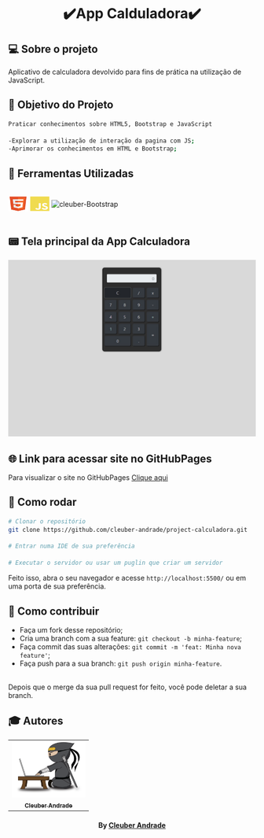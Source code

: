 <h1 align="center"> 
  ✔️App Calduladora✔️
</h1>

## 💻 Sobre o projeto

Aplicativo de calculadora devolvido para fins de prática na utilização de JavaScript.

## :dart: Objetivo do Projeto

```bash
Praticar conhecimentos sobre HTML5, Bootstrap e JavaScript

-Explorar a utilização de interação da pagina com JS;
-Aprimorar os conhecimentos em HTML e Bootstrap;

```
## :wrench: Ferramentas Utilizadas

<div style="display: inline_block"> <br>  
  <img align="center" alt="cleuber-HTML" height="30" width="40" src="https://raw.githubusercontent.com/devicons/devicon/master/icons/html5/html5-original.svg">  
  <img align="center" alt="cleuber-Js" height="30" width="40" src="https://raw.githubusercontent.com/devicons/devicon/master/icons/javascript/javascript-plain.svg">
  <img align="center" alt="cleuber-Bootstrap" height="30" width="40" src= "https://cdn.jsdelivr.net/gh/devicons/devicon/icons/bootstrap/bootstrap-plain.svg">
</div> <br> 


## :pager: Tela principal da App Calculadora

 <img src="https://github.com/cleuber-andrade/project-calculadora/blob/main/img/calculadora.jpg" alt="Tela Principal">

## :globe_with_meridians: Link para acessar site no GitHubPages

Para visualizar o site no GitHubPages <a href="https://cleuber-andrade.github.io/project-calculadora/" target="_blank">Clique aqui</a>

## 👷 Como rodar

```bash
# Clonar o repositório
git clone https://github.com/cleuber-andrade/project-calculadora.git

# Entrar numa IDE de sua preferência 

# Executar o servidor ou usar um puglin que criar um servidor

```

Feito isso, abra o seu navegador e acesse `http://localhost:5500/`
ou em uma porta de sua preferência.

 ## 🤔 Como contribuir <br/>

- Faça um fork desse repositório; <br/>
- Cria uma branch com a sua feature: `git checkout -b minha-feature`;<br/>
- Faça commit das suas alterações: `git commit -m 'feat: Minha nova feature'`; <br/>
- Faça push para a sua branch: `git push origin minha-feature`.<br/>
<br/>
Depois que o merge da sua pull request for feito, você pode deletar a sua branch. <br/>


## :mortar_board: Autores

<table align="center">
    <tr>
        <td align="center">
            <a href="https://github.com/cleuber-andrade">
                <img src="https://raw.githubusercontent.com/cleuber-andrade/cleuber-andrade/main/ninja.png" width="150px;" alt="ninja" />
                <br />
                <sub><b>Cleuber Andrade</b></sub>
            </a>
        </td>    
    </tr>
</table>
<h4 align="center">
  By  <a href="https://www.linkedin.com/in/cleuber-andrade-b8955420b/" target="_blank"> Cleuber Andrade </a>
</h4>
